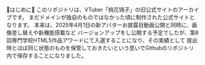 🍑はじめに🍑
このリポジトリは、VTuber「桃花鴇子」の旧公式サイトのアーカイブです。
まだドメインが独自のものではなかった頃に制作された公式サイトとなります。
本来は、2025年4月1日の新アバターお披露目動画公開と同時に、画像差し替えや新機能搭載など
バージョンアップをし公開する予定でしたが、第8回専門学校HTML5作品アワードにて入選することになり、その実績として
提出時とほぼ同じ状態のものを保管しておきたいという思いでGithubのリポジトリ内で保存することになりました。

